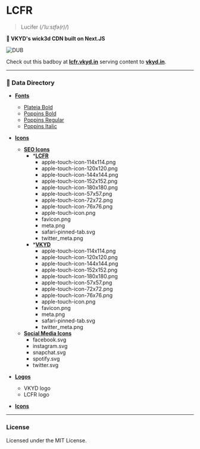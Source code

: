 # LCFR 
> Lucifer (_/ˈluːsɪfə(r)/_)

**🚀 VKYD's wick3d CDN built on Next.JS**

![DUB](https://img.shields.io/dub/l/vibe-d?label=License)

Check out this badboy at **[lcfr.vkyd.in](https://lcfr.vkyd.in)** serving content to **[vkyd.in](https://vkyd.in)**.

---

### 📑 Data Directory
- **[Fonts](https://lcfr.vkyd.in/fonts)**
   - [Plateia Bold](https://lcfr.vkyd.in/fonts/Plateia-Bold.ttf)
   - [Poppins Bold](https://lcfr.vkyd.in/fonts/Poppins-Bold.ttf)
   - [Poppins Regular](https://lcfr.vkyd.in/fonts/Poppins-Regular.ttf)
   - [Poppins Italic](https://lcfr.vkyd.in/fonts/Poppins-Italic.ttf)

- **[Icons](https://lcfr.vkyd.in/icons)**
   - **[SEO Icons](https://lcfr.vkyd.in/icons/seo)**
      - ***[LCFR](https://lcfr.vkyd.in/icons/seo/lcfr)**
         - apple-touch-icon-114x114.png
         - apple-touch-icon-120x120.png
         - apple-touch-icon-144x144.png
         - apple-touch-icon-152x152.png
         - apple-touch-icon-180x180.png
         - apple-touch-icon-57x57.png
         - apple-touch-icon-72x72.png
         - apple-touch-icon-76x76.png
         - apple-touch-icon.png
         - favicon.png
         - meta.png
         - safari-pinned-tab.svg
         - twitter_meta.png
      - ***[VKYD](https://lcfr.vkyd.in/icons/seo/vkyd)**
         - apple-touch-icon-114x114.png
         - apple-touch-icon-120x120.png
         - apple-touch-icon-144x144.png
         - apple-touch-icon-152x152.png
         - apple-touch-icon-180x180.png
         - apple-touch-icon-57x57.png
         - apple-touch-icon-72x72.png
         - apple-touch-icon-76x76.png
         - apple-touch-icon.png
         - favicon.png
         - meta.png
         - safari-pinned-tab.svg
         - twitter_meta.png
   - **[Social Media Icons]((https://lcfr.vkyd.in/icons/social-media))**
      - facebook.svg
      - instagram.svg
      - snapchat.svg
      - spotify.svg
      - twitter.svg

- **[Logos](https://lcfr.vkyd.in/logos)**
   - VKYD logo
   - LCFR logo

- **[Icons](https://lcfr.vkyd.in/icons/social-media)**

---

### License
Licensed under the MIT License.